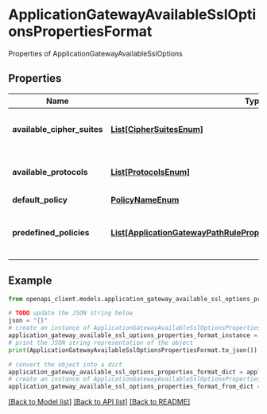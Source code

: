 # ApplicationGatewayAvailableSslOptionsPropertiesFormat

Properties of ApplicationGatewayAvailableSslOptions

## Properties

Name | Type | Description | Notes
------------ | ------------- | ------------- | -------------
**available_cipher_suites** | [**List[CipherSuitesEnum]**](CipherSuitesEnum.md) | List of available Ssl cipher suites. | [optional] 
**available_protocols** | [**List[ProtocolsEnum]**](ProtocolsEnum.md) | List of available Ssl protocols. | [optional] 
**default_policy** | [**PolicyNameEnum**](PolicyNameEnum.md) |  | [optional] 
**predefined_policies** | [**List[ApplicationGatewayPathRulePropertiesFormatRedirectConfiguration]**](ApplicationGatewayPathRulePropertiesFormatRedirectConfiguration.md) | List of available Ssl predefined policy. | [optional] 

## Example

```python
from openapi_client.models.application_gateway_available_ssl_options_properties_format import ApplicationGatewayAvailableSslOptionsPropertiesFormat

# TODO update the JSON string below
json = "{}"
# create an instance of ApplicationGatewayAvailableSslOptionsPropertiesFormat from a JSON string
application_gateway_available_ssl_options_properties_format_instance = ApplicationGatewayAvailableSslOptionsPropertiesFormat.from_json(json)
# print the JSON string representation of the object
print(ApplicationGatewayAvailableSslOptionsPropertiesFormat.to_json())

# convert the object into a dict
application_gateway_available_ssl_options_properties_format_dict = application_gateway_available_ssl_options_properties_format_instance.to_dict()
# create an instance of ApplicationGatewayAvailableSslOptionsPropertiesFormat from a dict
application_gateway_available_ssl_options_properties_format_from_dict = ApplicationGatewayAvailableSslOptionsPropertiesFormat.from_dict(application_gateway_available_ssl_options_properties_format_dict)
```
[[Back to Model list]](../README.md#documentation-for-models) [[Back to API list]](../README.md#documentation-for-api-endpoints) [[Back to README]](../README.md)


